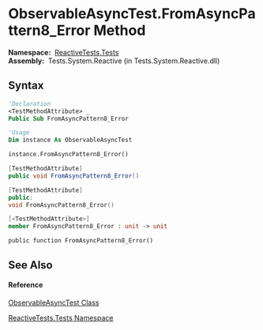 # ObservableAsyncTest.FromAsyncPattern8\_Error Method

**Namespace:**  [ReactiveTests.Tests](ReactiveTests.Tests\ReactiveTests.Tests.md)  
**Assembly:**  Tests.System.Reactive (in Tests.System.Reactive.dll)

## Syntax

```vb
'Declaration
<TestMethodAttribute> _
Public Sub FromAsyncPattern8_Error
```

```vb
'Usage
Dim instance As ObservableAsyncTest

instance.FromAsyncPattern8_Error()
```

```csharp
[TestMethodAttribute]
public void FromAsyncPattern8_Error()
```

```c++
[TestMethodAttribute]
public:
void FromAsyncPattern8_Error()
```

```fsharp
[<TestMethodAttribute>]
member FromAsyncPattern8_Error : unit -> unit 
```

```jscript
public function FromAsyncPattern8_Error()
```

## See Also

#### Reference

[ObservableAsyncTest Class](ObservableAsyncTest\ObservableAsyncTest.md)

[ReactiveTests.Tests Namespace](ReactiveTests.Tests\ReactiveTests.Tests.md)




